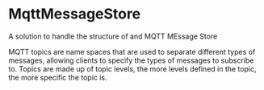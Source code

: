 # MqttMessageStore
A solution to handle the structure of and MQTT MEssage Store


MQTT topics are name spaces that are used to separate different types of messages,
allowing clients to specify the types of messages to subscribe to.
Topics are made up of topic levels, the more levels defined in the topic, the more specific the topic is.
